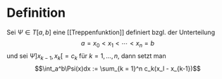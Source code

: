 # Definition
Sei $\Psi \in T[a,b]$ eine [[Treppenfunktion]] definiert bzgl. der Unterteilung
$$a = x_0 < x_1 < \cdots < x_n = b$$
und sei $\Psi]x_{k-1}, x_k[ = c_k$ für $k=1, \dots, n$, dann setzt man
$$\int_a^b\Psi(x)dx := \sum_{k = 1}^n c_k(x_l - x_{k-1})$$